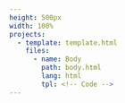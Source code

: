 ```yaml
---
height: 500px
width: 100%
projects:
  - template: template.html
    files:
      - name: Body
        path: body.html
        lang: html
        tpl: <!-- Code -->
---
```

